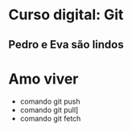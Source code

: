 # Curso digital: Git

## Pedro e Eva são lindos

# Amo viver

* comando git push
* comando git pull]
* comando git fetch
